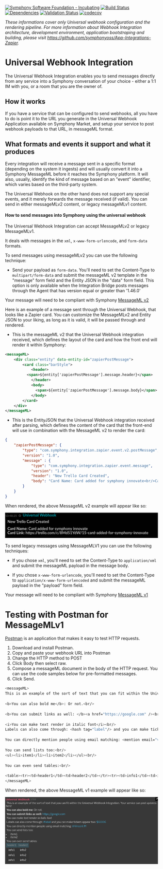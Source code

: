 [![Symphony Software Foundation - Incubating](https://cdn.rawgit.com/symphonyoss/contrib-toolbox/master/images/ssf-badge-incubating.svg)](https://symphonyoss.atlassian.net/wiki/display/FM/Incubating)
[![Build Status](https://travis-ci.org/symphonyoss/App-Integrations-Universal.svg?branch=dev)](https://travis-ci.org/symphonyoss/App-Integrations-Universal)
[![Dependencies](https://www.versioneye.com/user/projects/58d049f86893fd0037a30b1a/badge.svg?style=flat-square)](https://www.versioneye.com/user/projects/58d049f86893fd0037a30b1a)
[![Validation Status](https://scan.coverity.com/projects/12827/badge.svg?flat=1)](https://scan.coverity.com/projects/symphonyoss-app-integrations-universal)
[![codecov](https://codecov.io/gh/symphonyoss/App-Integrations-Universal/branch/dev/graph/badge.svg)](https://codecov.io/gh/symphonyoss/App-Integrations-Universal)


*These informations cover only Universal webhook configuration and the rendering pipeline. For more information about Webhook Integration architecture, development environment, application bootstraping and building, please visit https://github.com/symphonyoss/App-Integrations-Zapier.*

# Universal Webhook Integration
The Universal Webhook Integration enables you to send messages directly from any service into a Symphony conversation of your choice - either a 1:1 IM with you, or a room that you are the owner of.

## How it works
If you have a service that can be configured to send webhooks, all you have to do is point it to the URL you generate in the Universal Webhook Application available on Symphony Market, and setup your service to post webhook payloads to that URL, in messageML format.

## What formats and events it support and what it produces
Every integration will receive a message sent in a specific format (depending on the system it ingests) and will usually convert it into a Symphony MessageML before it reaches the Symphony platform. It will also, usually, identify the kind of message based on an "event" identifier, which varies based on the third-party system.

The Universal Webhook on the other hand does not support any special events, and it merely forwards the message received (if valid). You can send in either messageMLv2 content, or legacy messageMLv1 content.

#### How to send messages into Symphony using the universal webhook

The Universal Webhook Integration can accept MessageMLv2 or legacy MessageMLv1.

It deals with messages in the `xml`, `x-www-form-urlencode`, and `form-data` formats.

To send messages using messageMLv2 you can use the following technique:

* Send your payload as `form-data`. You'll need to set the Content-Type to `multipart/form-data` and submit the messageML v2
template in the "message" form field and the Entity JSON in the "data" form field. This option is only available when
 the Integration Bridge posts messages through the Agent that has version equal or greater than '1.46.0'
 
Your message will need to be compliant with Symphony [MessageML v2](https://symphonyoss.atlassian.net/wiki/display/WGFOS/MessageML+V2+Draft+Proposal+-+For+Discussion)
 
Here is an example of a message sent through the Universal Webhook, that looks like a Zapier card. You can customize the MessageMLv2 and Entity JSON to your liking, as long as it is valid, it will be passed through and rendered.
 
* This is the messageML v2 that the Universal Webhook integration received, which defines the layout of the card and how the front end will render it within Symphony:

```xml
<messageML>
    <div class="entity" data-entity-id="zapierPostMessage">
        <card class="barStyle">
            <header>        
	      <span>${entity['zapierPostMessage'].message.header}</span>
            </header>
            <body>
              <span>${entity['zapierPostMessage'].message.body}</span>    
            </body>
        </card>
    </div>
</messageML>
```
* This is the EntityJSON that the Universal Webhook integration received after parsing, which defines the content of the card that the front-end will use in combination with the MessageML v2 to render the card:

```json
{
	"zapierPostMessage": {
		"type": "com.symphony.integration.zapier.event.v2.postMessage",
		"version": "1.0",
		"message" : {
		    "type": "com.symphony.integration.zapier.event.message",
		    "version": "1.0",
		    "header": "New Trello Card Created",
		    "body": "Card Name: Card added for symphony innovate<br/>Card Link: https://trello.com/c/8Md51YdW/15-card-added-for-symphony-innovate"
		}
	}
}
```
When rendered, the above MessageML v2 example will appear like so:

![Rendered MessageML v2](src/docs/images/sample_universal_rendered_v2.png)

To send legacy messages using MessageMLV1 you can use the following techniques:

* If you chose `xml`, you'll need to set the Content-Type to `application/xml` and submit the messageML payload in the message body.

* If you chose `x-www-form-urlencode`, you'll need to set the Content-Type to `application/x-www-form-urlencoded` and submit the messageML payload in the "payload" form field.

Your message will need to be compliant with Symphony [MessageML v1](https://rest-api.symphony.com/docs/message-format/)

# Testing with Postman for MessageMLv1
[Postman](http://getpostman.com) is an application that makes it easy to test HTTP requests.

1. Download and install Postman.
2. Copy and paste your webhook URL into Postman
3. Change the HTTP method to POST
4. Click Body then select raw.
5. Compose a messageML document in the body of the HTTP request. You can use the code samples below for pre-formatted messages.
6. Click Send.

```sh
<messageML>
This is an example of the sort of text that you can fit within the Universal Webhook Integration. Your service can post updates here!<br/>

<b>You can also bold me</b>: Or not.<br/>

<b>You can submit links as well: </b><a href="https://google.com" /><br/>

<i>You can make text render in italic font</i><br/>
Labels can also come through: <hash tag="label"/> and you can make tickers appear too: <cash tag="GOOG"/><br/>

You can directly mention people using email matching: <mention email="vincent@symphony.com"/><br/>

You can send lists too:<br/>
<ul><li>item1</li><li>item2</li></ul><br/>

You can even send tables:<br/>

<table><tr><td>header1</td><td>header2</td></tr><tr><td>info1</td><td>info2</td></tr><tr><td>info1</td><td>info2</td></tr><tr><td>info1</td><td>info2</td></tr></table>
</messageML>
```
When rendered, the above MessageML v1 example will appear like so:

![Rendered Message](src/docs/images/sample_universal_rendered.png)
